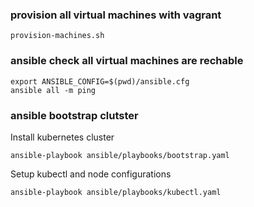 ### provision all virtual machines with vagrant
```
provision-machines.sh
```


### ansible check all virtual machines are rechable	
```
export ANSIBLE_CONFIG=$(pwd)/ansible.cfg
ansible all -m ping 
```

### ansible bootstrap clutster 

Install kubernetes cluster
```
ansible-playbook ansible/playbooks/bootstrap.yaml
```

Setup kubectl and node configurations 
```
ansible-playbook ansible/playbooks/kubectl.yaml
```